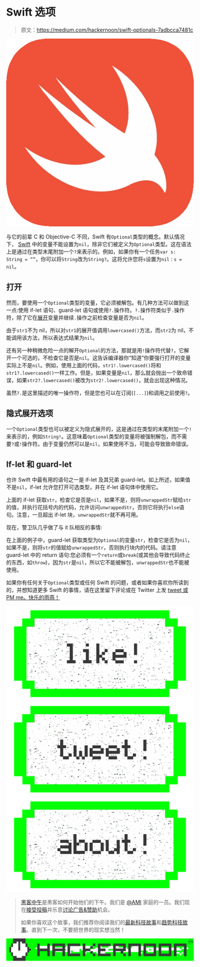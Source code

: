 # Swift 选项

> 原文：<https://medium.com/hackernoon/swift-optionals-7adbcca7481c>

![](img/1a90b244562090d27f6d8075dc54df6d.png)

与它的前辈 C 和 Objective-C 不同，Swift 有`Optional`类型的概念。默认情况下， [Swift](https://hackernoon.com/tagged/swift) 中的变量不能设置为`nil`，除非它们被定义为`Optional`类型。这在语法上是通过在类型末尾附加一个`?`来表示的。例如，如果你有一个任务`var s: String = “”`，你可以将`String`改为`String?`。这将允许您将`s`设置为`nil` : `s = nil`。

## 打开

然而，要使用一个`Optional`类型的变量，它必须被解包。有几种方法可以做到这一点:使用 if-let 语句、guard-let 语句或使用`?.`操作符。`?.`操作符类似于`.`操作符，除了它在[展开](https://hackernoon.com/tagged/unwrapping)变量并继续`.`操作之前检查变量是否为`nil`。

由于`str1`不为 nil，所以对`str1`的展开值调用`lowercased()`方法，而`str2`为 nil，不能调用该方法，所以表达式结果为`nil`。

还有另一种稍微危险一点的解开`Optional`的方法，那就是用`!`操作符代替`?`，它解开一个可选的，不检查它是否是`nil`。这告诉编译器你“知道”你要强行打开的变量实际上不是`nil`。例如，使用上面的代码，`str1!.lowercased()`将和`str1?.lowercased()`一样工作。但是，如果变量是`nil`，那么就会抛出一个致命错误，如果`str2?.lowercased()`被改为`str2!.lowercased()`，就会出现这种情况。

虽然`?.`是这里描述的唯一操作符，但是您也可以在订阅(`[...]`)和调用之前使用`?`。

## 隐式展开选项

一个`Optional`类型也可以被定义为隐式展开的，这是通过在类型的末尾附加一个`!`来表示的，例如`String!`。这意味着`Optional`类型的变量将被强制解包，而不需要`?`或`!`操作符。由于变量仍然可以是`nil`，如果使用不当，可能会导致致命错误。

## If-let 和 guard-let

也许 Swift 中最有用的语句之一是 if-let 及其兄弟 guard-let。如上所述，如果值不是`nil`，if-let 允许您打开可选类型，并在 if-let 语句体中使用它。

上面的 if-let 获取`str`，检查它是否是`nil`，如果不是，则将`unwrappedStr`赋给`str`的值，并执行花括号内的代码，允许访问`unwrappedStr`，否则它将执行`else`语句。注意，一旦超出 if-let 块，`unwrappedStr`就不再可用。

现在，警卫队几乎做了与 it 队相反的事情:

在上面的例子中，guard-let 获取类型为`Optional`的变量`str`，检查它是否为`nil`，如果不是，则将`str`的值赋给`unwrappedStr`，否则执行块内的代码。请注意 guard-let 中的 return 语句:您必须有一个`return`或`break`(或其他会导致代码终止的东西，如`throw`)，因为`str`是`nil`，所以它不能被解包，`unwrappedStr`也不能被使用。

如果你有任何关于`Optional`类型或任何 Swift 的问题，或者如果你喜欢你所读到的，并想知道更多 Swift 的事情，请在这里留下评论或在 Twitter 上发 [tweet 或 PM me。快乐的雨燕！](https://twitter.com/jjacobson93)

[![](img/50ef4044ecd4e250b5d50f368b775d38.png)](http://bit.ly/HackernoonFB)[![](img/979d9a46439d5aebbdcdca574e21dc81.png)](https://goo.gl/k7XYbx)[![](img/2930ba6bd2c12218fdbbf7e02c8746ff.png)](https://goo.gl/4ofytp)

> [黑客中午](http://bit.ly/Hackernoon)是黑客如何开始他们的下午。我们是 [@AMI](http://bit.ly/atAMIatAMI) 家庭的一员。我们现在[接受投稿](http://bit.ly/hackernoonsubmission)并乐意[讨论广告&赞助](mailto:partners@amipublications.com)机会。
> 
> 如果你喜欢这个故事，我们推荐你阅读我们的[最新科技故事](http://bit.ly/hackernoonlatestt)和[趋势科技故事](https://hackernoon.com/trending)。直到下一次，不要把世界的现实想当然！

![](img/be0ca55ba73a573dce11effb2ee80d56.png)